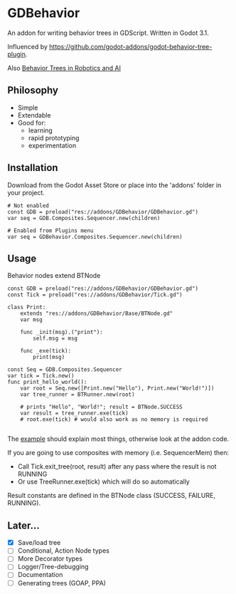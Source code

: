# GDBehavior

An addon for writing behavior trees in GDScript.
Written in Godot 3.1.

Influenced by https://github.com/godot-addons/godot-behavior-tree-plugin.

Also [Behavior Trees in Robotics and AI](https://arxiv.org/pdf/1709.00084.pdf)

## Philosophy

* Simple
* Extendable
* Good for:
  * learning
  * rapid prototyping
  * experimentation

## Installation
Download from the Godot Asset Store or place into the 'addons' folder in your project.

```gdscript
# Not enabled
const GDB = preload("res://addons/GDBehavior/GDBehavior.gd")
var seq = GDB.Composites.Sequencer.new(children)

# Enabled from Plugins menu
var seq = GDBehavior.Composites.Sequencer.new(children)
```
## Usage

Behavior nodes extend BTNode

```gdscript
const GDB = preload("res://addons/GDBehavior/GDBehavior.gd")
const Tick = preload("res://addons/GDBehavior/Tick.gd")

class Print:
	extends "res://addons/GDBehavior/Base/BTNode.gd"
	var msg

	func _init(msg).("print"):
		self.msg = msg

    func _exe(tick):
        print(msg)

const Seq = GDB.Composites.Sequencer
var tick = Tick.new()
func print_hello_world():
    var root = Seq.new([Print.new("Hello"), Print.new("World!")])
    var tree_runner = BTRunner.new(root)
    
    # prints "Hello", "World!"; result = BTNode.SUCCESS
    var result = tree_runner.exe(tick)
    # root.exe(tick) # would also work as no memory is required
    
```

The [example](https://github.com/Dr-Dan/gd-behavior/blob/master/examples/hellooo/TestScene.gd) should explain most things, otherwise look at the addon code.

If you are going to use composites with memory (i.e. SequencerMem) then:
* Call Tick.exit_tree(root, result) after any pass where the result is not RUNNING
* Or use TreeRunner.exe(tick) which will do so automatically

Result constants are defined in the BTNode class (SUCCESS, FAILURE, RUNNING).

<!-- [Saving and Loading]((https://github.com/Dr-Dan/gd-behavior/blob/master/examples/SaveLoad/ExampleRunner.gd)) -->

## Later...

- [x] Save/load tree
- [ ] Conditional, Action Node types
- [ ] More Decorator types
- [ ] Logger/Tree-debugging
- [ ] Documentation
- [ ] Generating trees (GOAP, PPA)